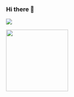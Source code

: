 ### Hi there 👋

![](https://profile-counter.glitch.me/dariotarantini/count.svg)

<img height="170" src="https://github-readme-stats.vercel.app/api?username=dariotarantini&count_private=true&include_all_commits=true" />
